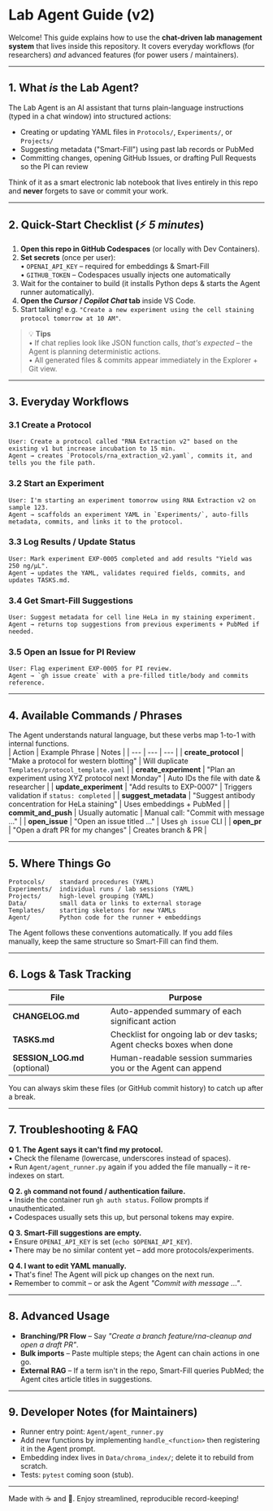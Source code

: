 # Lab Agent Guide (v2)

Welcome! This guide explains how to use the **chat-driven lab management system** that lives inside this repository.  It covers everyday workflows (for researchers) _and_ advanced features (for power users / maintainers).

---

## 1. What *is* the Lab Agent?

The Lab Agent is an AI assistant that turns plain-language instructions (typed in a chat window) into structured actions:

* Creating or updating YAML files in `Protocols/`, `Experiments/`, or `Projects/`  
* Suggesting metadata ("Smart-Fill") using past lab records or PubMed  
* Committing changes, opening GitHub Issues, or drafting Pull Requests so the PI can review

Think of it as a smart electronic lab notebook that lives entirely in this repo and **never** forgets to save or commit your work.

---

## 2. Quick-Start Checklist (⚡ _5 minutes_)  
1. **Open this repo in GitHub Codespaces** (or locally with Dev Containers).  
2. **Set secrets** (once per user):  
   • `OPENAI_API_KEY` – required for embeddings & Smart-Fill  
   • `GITHUB_TOKEN` – Codespaces usually injects one automatically  
3. Wait for the container to build (it installs Python deps & starts the Agent runner automatically).  
4. **Open the _Cursor_ / _Copilot Chat_ tab** inside VS Code.  
5. Start talking! e.g. `"Create a new experiment using the cell staining protocol tomorrow at 10 AM"`.

> 💡 **Tips**  
> • If chat replies look like JSON function calls, _that's expected_ – the Agent is planning deterministic actions.  
> • All generated files & commits appear immediately in the Explorer + Git view.

---

## 3. Everyday Workflows

### 3.1 Create a Protocol
```text
User: Create a protocol called "RNA Extraction v2" based on the existing v1 but increase incubation to 15 min.
Agent → creates `Protocols/rna_extraction_v2.yaml`, commits it, and tells you the file path.
```

### 3.2 Start an Experiment
```text
User: I'm starting an experiment tomorrow using RNA Extraction v2 on sample 123.
Agent → scaffolds an experiment YAML in `Experiments/`, auto-fills metadata, commits, and links it to the protocol.
```

### 3.3 Log Results / Update Status
```text
User: Mark experiment EXP-0005 completed and add results "Yield was 250 ng/µL".
Agent → updates the YAML, validates required fields, commits, and updates TASKS.md.
```

### 3.4 Get Smart-Fill Suggestions
```text
User: Suggest metadata for cell line HeLa in my staining experiment.
Agent → returns top suggestions from previous experiments + PubMed if needed.
```

### 3.5 Open an Issue for PI Review
```text
User: Flag experiment EXP-0005 for PI review.
Agent → `gh issue create` with a pre-filled title/body and commits reference.
```

---

## 4. Available Commands / Phrases
The Agent understands natural language, but these verbs map 1-to-1 with internal functions.  
| Action | Example Phrase | Notes |
| --- | --- | --- |
| **create_protocol** | "Make a protocol for western blotting" | Will duplicate `Templates/protocol_template.yaml` |
| **create_experiment** | "Plan an experiment using XYZ protocol next Monday" | Auto IDs the file with date & researcher |
| **update_experiment** | "Add results to EXP-0007" | Triggers validation if `status: completed` |
| **suggest_metadata** | "Suggest antibody concentration for HeLa staining" | Uses embeddings + PubMed |
| **commit_and_push** | Usually automatic | Manual call: "Commit with message ..." |
| **open_issue** | "Open an issue titled ..." | Uses `gh issue` CLI |
| **open_pr** | "Open a draft PR for my changes" | Creates branch & PR |

---

## 5. Where Things Go
```
Protocols/    standard procedures (YAML)
Experiments/  individual runs / lab sessions (YAML)
Projects/     high-level grouping (YAML)
Data/         small data or links to external storage
Templates/    starting skeletons for new YAMLs
Agent/        Python code for the runner + embeddings
```
The Agent follows these conventions automatically. If you add files manually, keep the same structure so Smart-Fill can find them.

---

## 6. Logs & Task Tracking
| File | Purpose |
| --- | --- |
| **CHANGELOG.md** | Auto-appended summary of each significant action |
| **TASKS.md** | Checklist for ongoing lab or dev tasks; Agent checks boxes when done |
| **SESSION_LOG.md** (optional) | Human-readable session summaries you or the Agent can append |

You can always skim these files (or GitHub commit history) to catch up after a break.

---

## 7. Troubleshooting & FAQ
**Q 1. The Agent says it can't find my protocol.**  
• Check the filename (lowercase, underscores instead of spaces).  
• Run `Agent/agent_runner.py` again if you added the file manually – it re-indexes on start.

**Q 2. `gh` command not found / authentication failure.**  
• Inside the container run `gh auth status`. Follow prompts if unauthenticated.  
• Codespaces usually sets this up, but personal tokens may expire.

**Q 3. Smart-Fill suggestions are empty.**  
• Ensure `OPENAI_API_KEY` is set (`echo $OPENAI_API_KEY`).  
• There may be no similar content yet – add more protocols/experiments.

**Q 4. I want to edit YAML manually.**  
• That's fine! The Agent will pick up changes on the next run.  
• Remember to commit – or ask the Agent _"Commit with message ..."_.

---

## 8. Advanced Usage
* **Branching/PR Flow** – Say *"Create a branch feature/rna-cleanup and open a draft PR"*.  
* **Bulk imports** – Paste multiple steps; the Agent can chain actions in one go.  
* **External RAG** – If a term isn't in the repo, Smart-Fill queries PubMed; the Agent cites article titles in suggestions.

---

## 9. Developer Notes (for Maintainers)
* Runner entry point: `Agent/agent_runner.py`  
* Add new functions by implementing `handle_<function>` then registering it in the Agent prompt.  
* Embedding index lives in `Data/chroma_index/`; delete it to rebuild from scratch.  
* Tests: `pytest` coming soon (stub).

---

Made with ☕ and 🤖.  Enjoy streamlined, reproducible record-keeping! 